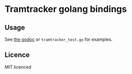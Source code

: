 # Tramtracker golang bindings

## Usage


See [the godoc](http://godoc.org/github.com/danielheath/tramtracker) or `tramtracker_test.go` for examples.

## Licence

MIT licenced
